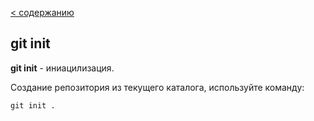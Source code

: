 [ < содержанию](./readme.md)

## git init

**git init** - иниацилизация.

Создание репозитория из текущего каталога, используйте команду:

```bash=
git init . 
```